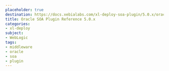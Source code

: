 ```yaml
---
placeholder: true
destination: https://docs.xebialabs.com/xl-deploy-soa-plugin/5.0.x/oracleSoaPluginManual.html
title: Oracle SOA Plugin Reference 5.0.x
categories:
- xl-deploy
subject:
- WebLogic
tags:
- middleware
- oracle
- soa
- plugin
---
```

